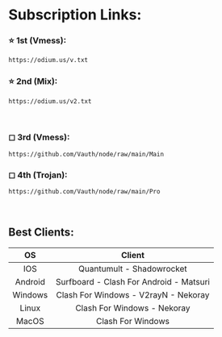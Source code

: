 # Subscription Links:


### ⭐ 1st (Vmess):
```html
https://odium.us/v.txt
```

### ⭐ 2nd (Mix):
```html
https://odium.us/v2.txt
```

<br>

### ◻ 3rd (Vmess):
```html
https://github.com/Vauth/node/raw/main/Main
```

### ◻ 4th (Trojan):
```html
https://github.com/Vauth/node/raw/main/Pro
```


<br>

## Best Clients:

|    OS   |                   Client               |
|:-------:|:--------------------------------------:|
|   IOS   |        Quantumult - Shadowrocket       |
| Android |Surfboard - Clash For Android - Matsuri |
| Windows |   Clash For Windows - V2rayN - Nekoray |
|  Linux  |      Clash For Windows - Nekoray       |
|  MacOS  |           Clash For Windows            |
